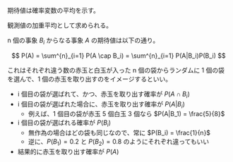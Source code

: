 期待値は確率変数の平均を示す。

観測値の加重平均として求められる。

n 個の事象 $B_i$ からなる事象 $A$ の期待値は以下の通り。

$$
P(A) = \sum^{n}_{i=1} P(A \cap B_i) = \sum^{n}_{i=1} P(A|B_i)P(B_i)
$$

これはそれぞれ違う数の赤玉と白玉が入った n 個の袋からランダムに 1 個の袋を選んで、1 個の赤玉を取り出すのをイメージするといい。

- i 個目の袋が選ばれて、かつ、赤玉を取り出す確率が $P(A \cap B_i)$
- i 個目の袋が選ばれた場合に、赤玉を取り出す確率が $P(A|B_i)$
  - 例えば、1 個目の袋が赤玉 5 個白玉 3 個なら $P(A|B_1) = \frac{5}{8}$
- i 個目の袋が選ばれる確率が $P(B_i)$
  - 無作為の場合はどの袋も同じなので、常に $P(B_i) = \frac{1}{n}$
  - 逆に、$P(B_1) = 0.2$ と $P(B_2) = 0.8$ のようにそれぞれ違ってもいい
- 結果的に赤玉を取り出す確率が $P(A)$
